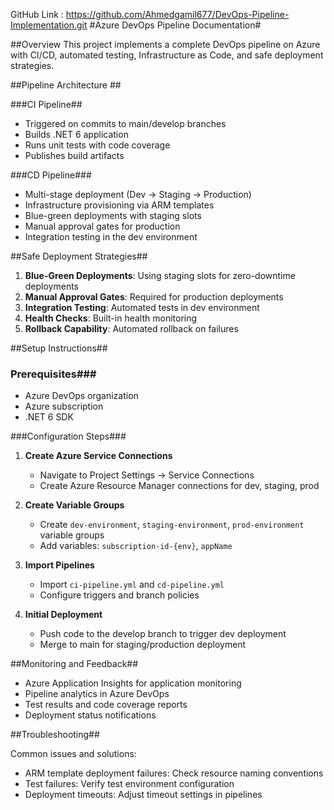 GitHub Link : https://github.com/Ahmedgamil677/DevOps-Pipeline-Implementation.git
#Azure DevOps Pipeline Documentation#

##Overview
This project implements a complete DevOps pipeline on Azure with CI/CD, automated testing, Infrastructure as Code, and safe deployment strategies.

##Pipeline Architecture ##

###CI Pipeline##
- Triggered on commits to main/develop branches
- Builds .NET 6 application
- Runs unit tests with code coverage
- Publishes build artifacts

###CD Pipeline###
- Multi-stage deployment (Dev → Staging → Production)
- Infrastructure provisioning via ARM templates
- Blue-green deployments with staging slots
- Manual approval gates for production
- Integration testing in the dev environment

##Safe Deployment Strategies##

1. **Blue-Green Deployments**: Using staging slots for zero-downtime deployments
2. **Manual Approval Gates**: Required for production deployments
3. **Integration Testing**: Automated tests in dev environment
4. **Health Checks**: Built-in health monitoring
5. **Rollback Capability**: Automated rollback on failures

##Setup Instructions##

### Prerequisites###
- Azure DevOps organization
- Azure subscription
- .NET 6 SDK

###Configuration Steps###

1. **Create Azure Service Connections**
   - Navigate to Project Settings → Service Connections
   - Create Azure Resource Manager connections for dev, staging, prod

2. **Create Variable Groups**
   - Create `dev-environment`, `staging-environment`, `prod-environment` variable groups
   - Add variables: `subscription-id-{env}`, `appName`

3. **Import Pipelines**
   - Import `ci-pipeline.yml` and `cd-pipeline.yml`
   - Configure triggers and branch policies

4. **Initial Deployment**
   - Push code to the develop branch to trigger dev deployment
   - Merge to main for staging/production deployment

##Monitoring and Feedback##

- Azure Application Insights for application monitoring
- Pipeline analytics in Azure DevOps
- Test results and code coverage reports
- Deployment status notifications

##Troubleshooting##

Common issues and solutions:
- ARM template deployment failures: Check resource naming conventions
- Test failures: Verify test environment configuration
- Deployment timeouts: Adjust timeout settings in pipelines
